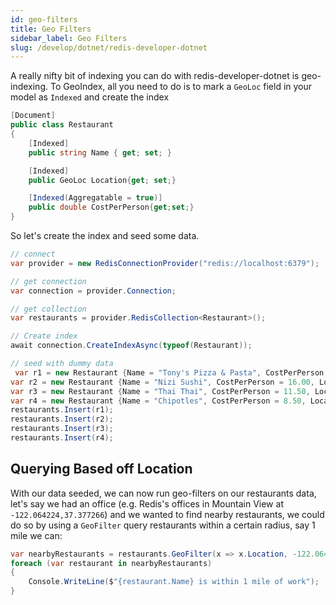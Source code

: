 ```yaml
---
id: geo-filters
title: Geo Filters
sidebar_label: Geo Filters
slug: /develop/dotnet/redis-developer-dotnet
---
```


A really nifty bit of indexing you can do with redis-developer-dotnet is geo-indexing. To GeoIndex, all you need to do is to mark a `GeoLoc` field in your model as `Indexed` and create the index 

```csharp
[Document]
public class Restaurant
{
    [Indexed]
    public string Name { get; set; }

    [Indexed]
    public GeoLoc Location{get; set;}

    [Indexed(Aggregatable = true)]
    public double CostPerPerson{get;set;}
}
```

So let's create the index and seed some data.

```csharp
// connect
var provider = new RedisConnectionProvider("redis://localhost:6379");

// get connection
var connection = provider.Connection;

// get collection
var restaurants = provider.RedisCollection<Restaurant>();

// Create index
await connection.CreateIndexAsync(typeof(Restaurant));

// seed with dummy data
 var r1 = new Restaurant {Name = "Tony's Pizza & Pasta", CostPerPerson = 12.00, Location = new (-122.076751,37.369929)};
var r2 = new Restaurant {Name = "Nizi Sushi", CostPerPerson = 16.00, Location = new (-122.057360,37.371207)};
var r3 = new Restaurant {Name = "Thai Thai", CostPerPerson = 11.50, Location = new (-122.04382,37.38)};
var r4 = new Restaurant {Name = "Chipotles", CostPerPerson = 8.50, Location = new (-122.0524,37.359719 )};
restaurants.Insert(r1);
restaurants.Insert(r2);
restaurants.Insert(r3);
restaurants.Insert(r4);
```

## Querying Based off Location

With our data seeded, we can now run geo-filters on our restaurants data, let's say we had an office (e.g. Redis's offices in Mountain View at `-122.064224,37.377266`) and we wanted to find nearby restaurants, we could do so by using a `GeoFilter` query restaurants within a certain radius, say 1 mile we can:

```csharp
var nearbyRestaurants = restaurants.GeoFilter(x => x.Location, -122.064224, 37.377266, 5, GeoLocDistanceUnit.Miles);
foreach (var restaurant in nearbyRestaurants)
{
    Console.WriteLine($"{restaurant.Name} is within 1 mile of work");
}
```
